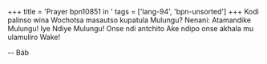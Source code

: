 +++
title = 'Prayer bpn10851 in '
tags = ['lang-94', 'bpn-unsorted']
+++
Kodi palinso wina Wochotsa masautso kupatula Mulungu? Nenani: Atamandike Mulungu! Iye Ndiye Mulungu! Onse ndi antchito Ake ndipo onse akhala mu ulamuliro Wake!

-- Báb
